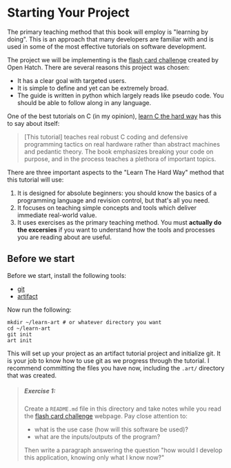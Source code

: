 # Starting Your Project

The primary teaching method that this book will employ is "learning by doing".
This is an approach that many developers are familiar with and is used in some
of the most effective tutorials on software development.

The project we will be implementing is the [flash card challenge][2] created
by Open Hatch. There are several reasons this project was chosen:
- It has a clear goal with targeted users.
- It is simple to define and yet can be extremely broad.
- The guide is written in python which largely reads like pseudo code.
  You should be able to follow along in any language.

One of the best tutorials on C (in my opinion), [learn C the hard way][3] has
this to say about itself:

> [This tutorial] teaches real robust C coding and defensive programming
> tactics on real hardware rather than abstract machines and pedantic theory.
> The book emphasizes breaking your code on purpose, and in the process teaches
> a plethora of important topics.

There are three important aspects to the "Learn The Hard Way" method that
this tutorial will use:
 1. It is designed for absolute beginners: you should know the basics of a
    programming language and revision control, but that's all you need.
 2. It focuses on teaching simple concepts and tools which deliver immediate
    real-world value.
 3. It uses exercises as the primary teaching method. You must
    **actually do the excersies** if you want to understand how the tools and
    processes you are reading about are useful.

## Before we start

Before we start, install the following tools:
- [git](https://git-scm.com/book/en/v2/Getting-Started-Installing-Git)
- [artifact](https://github.com/vitiral/artifact/blob/master/docs/Installation.md)

Now run the following:
```
mkdir ~/learn-art # or whatever directory you want
cd ~/learn-art
git init
art init
```

This will set up your project as an artifact tutorial project and initialize
git.  It is your job to know how to use git as we progress through the
tutorial. I recommend committing the files you have now, including the `.art/`
directory that was created.

> ##### Exercise 1:
> Create a `README.md` file in this directory and take notes while you read the
> [flash card challenge][2] webpage. Pay close attention to:
> - what is the use case (how will this software be used)?
> - what are the inputs/outputs of the program?
>
> Then write a paragraph answering the question "how would I develop
> this application, knowing only what I know now?"

[1]: https://github.com/vitiral/artifact
[2]: http://wiki.openhatch.org/Flash_card_challenge
[3]: https://learncodethehardway.org/c/

